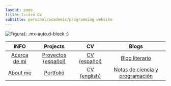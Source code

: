 ```yaml
---
layout: page
title: Isidro GV
subtitle: personal/academic/programming website
---
```

	
![Figura](https://igomezv.github.io/assets/img/collage1.png){: .mx-auto.d-block :}
		
|INFO|Projects|CV|Blogs|
|:----:|:----:|:----:|:----:|
|[Acerca de mí](acercade.md)|[Proyectos (español)](portafolio.md)|[CV (español)](https://www.dropbox.com/s/r547bg8s309xulh/CV_esp.pdf?dl=0)|[Blog literario](www.neorelativista.blogspot.com)|
|[About me](aboutme.md)|[Portfolio](portfolio.md)|[CV (english)](https://www.dropbox.com/s/04ohkaum3mt2di9/CV_eng.pdf?dl=0)|[Notas de ciencia y programación](posts.md)|                               				
						
 							
 								
									
                                				
						
 							
 								
									
                                				
						
 							
 								
									
                                				
						
 							
 								
									
                                				
						
 							
 								
									
                                				                      
 

 

 

 
 
 


  
 

 
 
 


 

 
									
						
 							
 								
									
                                				
